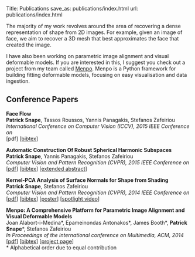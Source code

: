 Title: Publications
save_as: publications/index.html
url: publications/index.html

The majority of my work revolves around the area of recovering a dense 
representation of shape from 2D images. For example, given an image of face,
we aim to recover a 3D mesh that best approximates the face that created
the image.

I have also been working on parametric image alignment and visual deformable
models. If you are interested in this, I suggest you check out a project 
from my team called [Menpo](http://menpo.org). Menpo is a Python framework
for building fitting deformable models, focusing on easy visualisation
and data ingestion.

## Conference Papers
**Face Flow**  
**Patrick Snape**, Tassos Roussos, Yannis Panagakis, Stefanos Zafeiriou  
*International Conference on Computer Vision (ICCV), 2015 IEEE Conference on*  
[pdf]
[[bibtex]({filename}/publications/iccv2015.bib)]

**Automatic Construction Of Robust Spherical Harmonic Subspaces**  
**Patrick Snape**, Yannis Panagakis, Stefanos Zafeiriou  
*Computer Vision and Pattern Recognition (CVPR), 2015 IEEE Conference on*  
[[pdf](http://ibug.doc.ic.ac.uk/media/uploads/documents/robust_spherical_harmonics.pdf)]
[[bibtex]({filename}/publications/cvpr2015.bib)]
[[extended abstract]({filename}/publications/cvpr2015_extended_abstract.pdf)]

**Kernel-PCA Analysis of Surface Normals for Shape from Shading**  
**Patrick Snape**, Stefanos Zafeiriou  
*Computer Vision and Pattern Recognition (CVPR), 2014 IEEE Conference on*  
[[pdf](http://ibug.doc.ic.ac.uk/media/uploads/documents/kpca_shape_from_shading.pdf)]
[[bibtex]({filename}/publications/cvpr2014.bib)]
[[poster]({filename}/publications/cvpr2014_poster.pdf)]
[[spotlight video](https://www.youtube.com/watch?v=wbEt_wsXf0Y)]

**Menpo: A Comprehensive Platform for Parametric Image Alignment and Visual Deformable Models**  
Joan Alabort-i-Medina\*, Epameinondas Antonakos\*, James Booth\*, **Patrick Snape**\*, Stefanos Zafeiriou  
*In Proceedings of the international conference on Multimedia, ACM, 2014*  
[[pdf](http://www.menpo.org/pages/paper/Menpo_ACM_MM_2014.pdf)]
[[bibtex](http://www.menpo.org/pages/paper/menpo.bib)]
[[project page](http://www.menpo.org/)]  
\* Alphabetical order due to equal contribution

